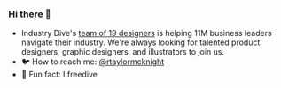 ### Hi there 👋

- Industry Dive's <a href='https://industrydive.design/'>team of 19 designers</a> is helping 11M business leaders navigate their industry. We're always looking for talented product designers, graphic designers, and illustrators to join us.
- 🐦 How to reach me: <a href='https://twitter.com/rtaylormcknight'>@rtaylormcknight</a>
- 🤿 Fun fact: I freedive
